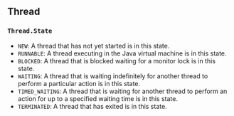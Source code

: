 ## Thread

### `Thread.State`
- `NEW`: A thread that has not yet started is in this state.
- `RUNNABLE`: A thread executing in the Java virtual machine is in this state.
- `BLOCKED`: A thread that is blocked waiting for a monitor lock is in this state.
- `WAITING`: A thread that is waiting indefinitely for another thread to perform a particular action is in this state.
- `TIMED_WAITING`: A thread that is waiting for another thread to perform an action for up to a specified waiting time is in this state.
- `TERMINATED`: A thread that has exited is in this state.